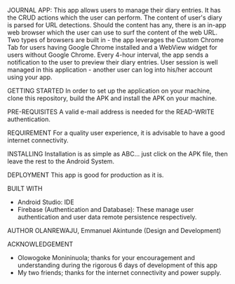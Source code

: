 JOURNAL APP:
This app allows users to manage their diary entries. It has the CRUD actions which the user can perform.
The content of user's diary is parsed for URL detections. Should the content has any, there is an in-app web browser which the
user can use to surf the content of the web URL. Two types of browsers are built in - the app leverages the Custom Chrome Tab
for users having Google Chrome installed and a WebView widget for users without Google Chrome.
Every 4-hour interval, the app sends a notification to the user to preview their diary entries.
User session is well managed in this application - another user can log into his/her account using your app.

GETTING STARTED
In order to set up the application on your machine, clone this repository, build the APK and install the APK on your machine.

PRE-REQUISITES
A valid e-mail address is needed for the READ-WRITE authentication.

REQUIREMENT
For a quality user experience, it is advisable to have a good internet connectivity.

INSTALLING
Installation is as simple as ABC... just click on the APK file, then leave the rest to the Android System.

DEPLOYMENT
This app is good for production as it is.

BUILT WITH
- Android Studio: IDE
- Firebase (Authentication and Database): These manage user authentication and user data remote persistence respectively.

AUTHOR
OLANREWAJU, Emmanuel Akintunde (Design and Development)

ACKNOWLEDGEMENT
- Olowogoke Monininuola; thanks for your encouragement and understanding during the rigorous 6 days of development of this app
- My two friends; thanks for the internet connectivity and power supply.
